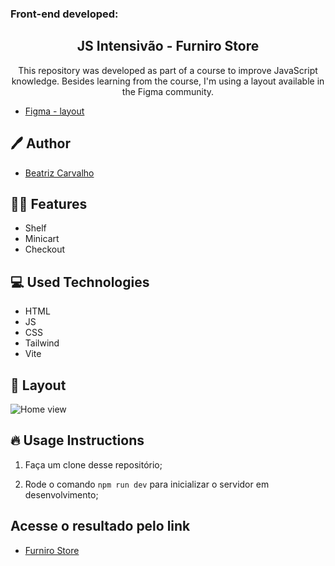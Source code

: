 ### Front-end developed:
<h2 align="center">
  JS Intensivão - Furniro Store
</h2>

<p align="center">This repository was developed as part of a course to improve JavaScript knowledge. Besides learning from the course, I'm using a layout available in the Figma community. </p>

- [Figma - layout](https://www.figma.com/file/YcZecweKOlWSnhptDYXrQz/eCommerce-Website-%7C-Web-Page-Design-%7C-UI-KIT-%7C-Interior-Landing-Page-(Community)?type=design&node-id=0-1&mode=design&t=HFKXbp6Bvmat0MdL-0)

## 🖊️ Author

- [Beatriz Carvalho](https://github.com/BiaCarvalhoCavalieri)

## 👩‍💻 Features

- Shelf
- Minicart
- Checkout

## 💻 Used Technologies

- HTML
- JS
- CSS
- Tailwind
- Vite

## 🎨 Layout
  <img alt="Home view" src="https://i.imgur.com/hXJlwwo.png">

## 🔥 Usage Instructions

1. Faça um clone desse repositório;

2. Rode o comando `npm run dev` para inicializar o servidor em desenvolvimento;

## Acesse o resultado pelo link
- [Furniro Store](/#)

